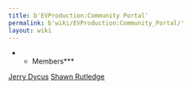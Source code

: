 ```yaml
---
title: b'EVProduction:Community Portal'
permalink: b'wiki/EVProduction:Community_Portal/'
layout: wiki
---
```


-   -   Members\*\*\*

[Jerry Dycus](/wiki/Jerry_Dycus "wikilink") [Shawn
Rutledge](/wiki/Shawn_Rutledge "wikilink")
